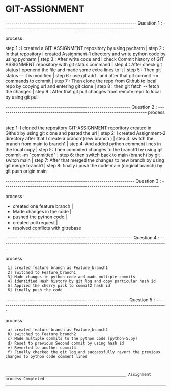 # GIT-ASSIGNMENT 

----------------------------------------------------------------    Question 1 : ----------------------------------------------------------------  

process : 

step 1 : I created a GIT-ASSIGNMENT repository by using pycharm
                           |
step 2 : In that repository I created Assignment-1 directory and write python code by using pycharm
                           |
step 3 : After write code and i check Commit history of GIT ASSIGNMENT repository with git status command
                           |
step 4 : After check git status I openend the file and made some extra lines  to it
                           |
step 5 : Then git status -- it is modified 
                           |
step 6 : use git add . and after that git commit -m commands to commit
                           |
step 7 : Then clone the repo from Github to local repo by copying url and entering git clone <url>
                           |
step 8 : then git fetch -- fetch the changes
                           |
step 9 : After that git pull changes from remote repo to local by using git pull 

-------------------------------------------------------------     Question 2 : ------------------------------------------------------------------------
process :

step 1: I cloned the repository GIT-ASSIGNMENT reporitory created in Github by using git clone and pasted the url 
                                |
step 2: I created Assignment-2 directory after that I create a branch1(new branch )
                                |
step 3: switch the branch from main to branch1
                                |
step 4: And added python comment lines in the local copy
                                |
step 5: Then commited changes to the branch1 by using git commit -m "committed"
                                |
step 6: then switch back to main (branch) by  git switch main
                                |
step 7: After that merged the changes to new branch by using git merge branch1
                                |
step 8: finally i push the code main (original branch) by git push origin main

---------------------------------------------------------------  Question 3 : ----------------------------------------------------------------------------

process :

 * created one feature branch 
          |
 * Made changes in the code
          |
 * pushed the python code
          |
 * created pull request
          |
 * resolved conflicts with gitrebase

-------------------------------------------------------------- Question 4 : ---------------------------------------------------------------------------------

process :

     1] created feature branch as Feature_branch1
     2] switched to Feature_branch1
     3] Made changes in python code and made multiple commits
     4] identified Hash history by git log and copy particular hash id 
     5] Applied the cherry pick to commit2 hash id 
     6] finally push the code
------------------------------------------------------------  Question 5 : -----------------------------------------------------------------------------------

process :

     a) created feature branch as Feature_branch2
     b) switched to Feature_branch2
     c) Made multiple commits to the python code [python-5.py]
     d) Reset to previous Second commit by using hash id
     e) Reverted to another commit4
     f) Finally checked the git log and successfully revert the previous changes to python code comment lines

     

    _____________________________________________________ Assignment process Completed ___________________________________________________________________________________________
     


                                                                                      
                                                                                      





